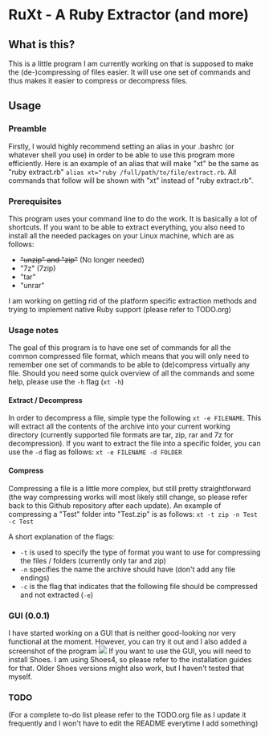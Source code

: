 # RuXt - A Ruby Extractor (and more)
## What is this?
This is a little program I am currently working on that is supposed to make the (de-)compressing of files easier. It will use one set of commands and thus makes it easier to compress or decompress files.

## Usage
### Preamble
Firstly, I would highly recommend setting an alias in your .bashrc (or whatever shell you use) in order to be able to use this program more efficiently. Here is an example of an alias that will make "xt" be the same as "ruby extract.rb"
`alias xt="ruby /full/path/to/file/extract.rb`. All commands that follow will be shown with "xt" instead of "ruby extract.rb".

### Prerequisites
This program uses your command line to do the work. It is basically a lot of shortcuts. If you want to be able to extract everything, you also need to install all the needed packages on your Linux machine, which are as follows:
+ ~~"unzip" and "zip"~~ (No longer needed)
+ "7z" (7zip)
+ "tar"
+ "unrar"

I am working on getting rid of the platform specific extraction methods and trying to implement native Ruby support (please refer to TODO.org)

### Usage notes
The goal of this program is to have one set of commands for all the common compressed file format, which means that you will only need to remember one set of commands to be able to (de)compress virtually any file. Should you need some quick overview of all the commands and some help, please use the `-h` flag (`xt -h`)

#### Extract / Decompress
In order to decompress a file, simple type the following
`xt -e FILENAME`. This will extract all the contents of the archive into your current working directory (currently supported file formats are tar, zip, rar and 7z for decompression). If you want to extract the file into a specific folder, you can use the `-d` flag as follows:
`xt -e FILENAME -d FOLDER`

#### Compress
Compressing a file is a little more complex, but still pretty straightforward (the way compressing works will most likely still change, so please refer back to this Github repository after each update).
An example of compressing a "Test" folder into "Test.zip" is as follows:
`xt -t zip -n Test -c Test`

A short explanation of the flags:
+ `-t` is used to specify the type of format you want to use for compressing the files / folders (currently only tar and zip)
+ `-n` specifies the name the archive should have (don't add any file endings)
+ `-c` is the flag that indicates that the following file should be compressed and not extracted (`-e`)

### GUI (0.0.1)
I have started working on a GUI that is neither good-looking nor very functional at the moment. However, you can try it out and I also added a screenshot of the program
<img src="https://picload.org/image/drgcpoli/2017-10-26-162453_602x401_scro.png"></img>
If you want to use the GUI, you will need to install Shoes. I am using Shoes4, so please refer to the installation guides for that. Older Shoes versions might also work, but I haven't tested that myself.

### TODO
(For a complete to-do list please refer to the TODO.org file as I update it frequently and I won't have to edit the README everytime I add something)
